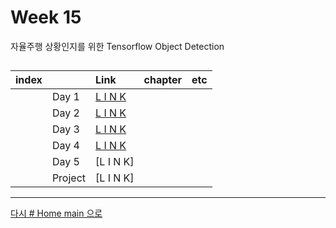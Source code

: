 

# Week 15

자율주행 상황인지를 위한 Tensorflow Object Detection

## 

|index||Link|chapter|etc|
|:---|:---|:---|:---|:---|
||Day 1|[L I N K](./w15_tf_od/w15d01.md)|
||Day 2|[L I N K](./w15_tf_od/w15d02.md)|
||Day 3|[L I N K](./w15_tf_od/w15d03.md)|
||Day 4|[L I N K](./w15_tf_od/w15d04.md)|
||Day 5|[L I N K]
||Project|[L I N K]



---

[다시 # Home main 으로](../README.md)

